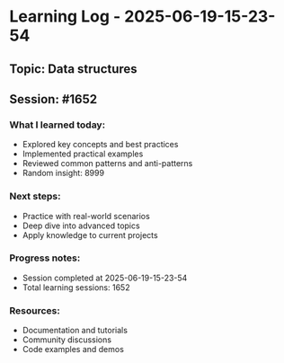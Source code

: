 # Learning Log - 2025-06-19-15-23-54

## Topic: Data structures
## Session: #1652

### What I learned today:
- Explored key concepts and best practices
- Implemented practical examples  
- Reviewed common patterns and anti-patterns
- Random insight: 8999

### Next steps:
- Practice with real-world scenarios
- Deep dive into advanced topics
- Apply knowledge to current projects

### Progress notes:
- Session completed at 2025-06-19-15-23-54
- Total learning sessions: 1652

### Resources:
- Documentation and tutorials
- Community discussions
- Code examples and demos
